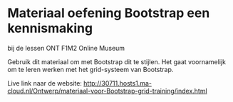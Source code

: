 # Materiaal oefening Bootstrap een kennismaking

bij de lessen ONT F1M2 Online Museum

Gebruik dit materiaal om met Bootstrap dit te stijlen.
Het gaat voornamelijk om te leren werken met het grid-systeem van Bootstrap.

Live link naar de website: http://30711.hosts1.ma-cloud.nl/Ontwerp/materiaal-voor-Bootstrap-grid-training/index.html